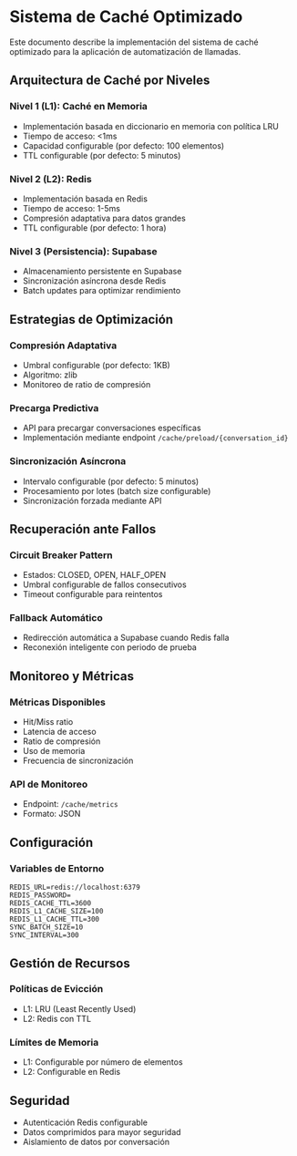 # Sistema de Caché Optimizado

Este documento describe la implementación del sistema de caché optimizado para la aplicación de automatización de llamadas.

## Arquitectura de Caché por Niveles

### Nivel 1 (L1): Caché en Memoria
- Implementación basada en diccionario en memoria con política LRU
- Tiempo de acceso: <1ms
- Capacidad configurable (por defecto: 100 elementos)
- TTL configurable (por defecto: 5 minutos)

### Nivel 2 (L2): Redis
- Implementación basada en Redis
- Tiempo de acceso: 1-5ms
- Compresión adaptativa para datos grandes
- TTL configurable (por defecto: 1 hora)

### Nivel 3 (Persistencia): Supabase
- Almacenamiento persistente en Supabase
- Sincronización asíncrona desde Redis
- Batch updates para optimizar rendimiento

## Estrategias de Optimización

### Compresión Adaptativa
- Umbral configurable (por defecto: 1KB)
- Algoritmo: zlib
- Monitoreo de ratio de compresión

### Precarga Predictiva
- API para precargar conversaciones específicas
- Implementación mediante endpoint `/cache/preload/{conversation_id}`

### Sincronización Asíncrona
- Intervalo configurable (por defecto: 5 minutos)
- Procesamiento por lotes (batch size configurable)
- Sincronización forzada mediante API

## Recuperación ante Fallos

### Circuit Breaker Pattern
- Estados: CLOSED, OPEN, HALF_OPEN
- Umbral configurable de fallos consecutivos
- Timeout configurable para reintentos

### Fallback Automático
- Redirección automática a Supabase cuando Redis falla
- Reconexión inteligente con periodo de prueba

## Monitoreo y Métricas

### Métricas Disponibles
- Hit/Miss ratio
- Latencia de acceso
- Ratio de compresión
- Uso de memoria
- Frecuencia de sincronización

### API de Monitoreo
- Endpoint: `/cache/metrics`
- Formato: JSON

## Configuración

### Variables de Entorno
```
REDIS_URL=redis://localhost:6379
REDIS_PASSWORD=
REDIS_CACHE_TTL=3600
REDIS_L1_CACHE_SIZE=100
REDIS_L1_CACHE_TTL=300
SYNC_BATCH_SIZE=10
SYNC_INTERVAL=300
```

## Gestión de Recursos

### Políticas de Evicción
- L1: LRU (Least Recently Used)
- L2: Redis con TTL

### Límites de Memoria
- L1: Configurable por número de elementos
- L2: Configurable en Redis

## Seguridad

- Autenticación Redis configurable
- Datos comprimidos para mayor seguridad
- Aislamiento de datos por conversación
